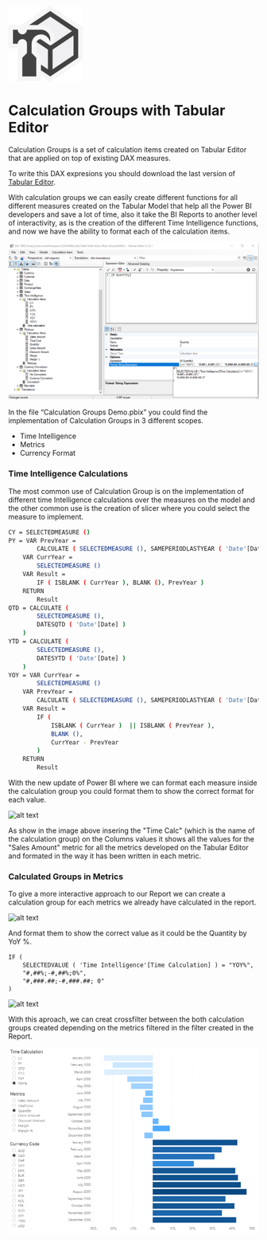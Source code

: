 [![alt text](https://github.com/Justmaister/Calculation-Groups-in-DAX/blob/master/Images/tabular_editor_icon.png)](https://www.sqlbi.com/tools/tabular-editor/)

# Calculation Groups with Tabular Editor                

Calculation Groups is a set of calculation items created on Tabular Editor that are applied on top of existing DAX measures. 

To write this DAX expresions you should download the last version of [Tabular Editor].

With calculation groups we can easily create different functions for all different measures created on the Tabular Model that help all the Power BI developers and save a lot of time, also it take the BI Reports to another level of interactivity, as is the creation of the different Time Intelligence functions, and now we have the ability to format each of the calculation items.  

![alt text](https://github.com/Justmaister/Calculation-Groups-in-DAX/blob/master/Images/Format_String.PNG)

In the file “Calculation Groups Demo.pbix” you could find the implementation of Calculation Groups in 3 different scopes. 

-	Time Intelligence
-	Metrics
-	Currency Format 

### Time Intelligence Calculations

The most common use of Calculation Group is on the implementation of different time Intelligence calculations over the measures on the model and the other common use is the creation of slicer where you could select the measure to implement. 

```sh
CY = SELECTEDMEASURE ()
PY = VAR PrevYear =
        CALCULATE ( SELECTEDMEASURE (), SAMEPERIODLASTYEAR ( 'Date'[Date] ) )
    VAR CurrYear =
        SELECTEDMEASURE ()
    VAR Result =
        IF ( ISBLANK ( CurrYear ), BLANK (), PrevYear )
    RETURN
        Result
QTD = CALCULATE (
        SELECTEDMEASURE (),
        DATESQTD ( 'Date'[Date] )
    )
YTD = CALCULATE (
        SELECTEDMEASURE (),
        DATESYTD ( 'Date'[Date] )
    )
YOY = VAR CurrYear =
        SELECTEDMEASURE ()
    VAR PrevYear =
        CALCULATE ( SELECTEDMEASURE (), SAMEPERIODLASTYEAR ( 'Date'[Date] ) )
    VAR Result =
        IF (
            ISBLANK ( CurrYear )  || ISBLANK ( PrevYear ),
            BLANK (),
            CurrYear - PrevYear
        )
    RETURN
        Result
```

With the new update of Power BI where we can format each measure inside the calculation group you could format them to show the correct format for each value.

![alt text](https://github.com/Justmaister/Calculation-Groups-with-Tabular-Editor/blob/master/Images/Time%20intelligence%20CG%202.png)

As show in the image above insering the "Time Calc" (which is the name of the calculation group) on the Columns values it shows all the values for the "Sales Amount" metric for all the metrics developed on the Tabular Editor and formated in the way it has been written in each metric. 

### Calculated Groups in Metrics 

To give a more interactive approach to our Report we can create a calculation group for each metrics we already have calculated in the report. 

![alt text](https://github.com/Justmaister/Calculation-Groups-with-Tabular-Editor/blob/master/Images/Calculated%20groups%20Metricas.png)

And format them to show the correct value as it could be the Quantity by YoY %.

```
IF (
    SELECTEDVALUE ( 'Time Intelligence'[Time Calculation] ) = "YOY%",
    "#,##%;-#,##%;0%",
    "#,###.##;-#,###.##; 0"
)
```

![alt text](https://github.com/Justmaister/Calculation-Groups-with-Tabular-Editor/blob/master/Images/Calculated%20groups%20Metricas.png)

With this aproach, we can creat crossfilter between the both calculation groups created depending on the metrics filtered in the filter created in the Report. 

![alt text](https://github.com/Justmaister/Calculation-Groups-in-DAX/blob/master/Images/Calculation_Groups_in_Action.PNG)

[//]: # (These are reference links used in the body of this note and get stripped out when the markdown processor does its job. There is no need to format nicely because it shouldn't be seen. Thanks SO - http://stackoverflow.com/questions/4823468/store-comments-in-markdown-syntax)


[Tabular Editor]: <https://www.sqlbi.com/tools/tabular-editor/>
